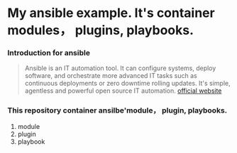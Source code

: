 # My ansible example. It's container modules， plugins, playbooks. #

### Introduction for ansible #

>   Ansible is an IT automation tool. It can configure systems, deploy software, and orchestrate more advanced IT tasks such as continuous deployments or zero downtime rolling updates.
    It's simple, agentless and powerful open source IT automation.
    [official website](https://docs.ansible.com/)

### This repository container ansilbe'module， plugin, playbooks.

1.    module
2.    plugin
3.    playbook

